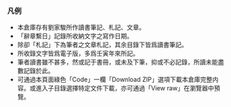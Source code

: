 ### 凡例

- 本倉庫存有劉家駿所作讀書筆記、札記、文章。
- 「辭章繫日」記錄所收納文字之寫作日期。
- 除卻「札記」下為筆者之文章札記，其余目錄下皆爲讀書筆記。
- 所收錄文字皆爲電子版，多爲壬寅年來所記。
- 筆者讀書雖不甚多，然或記于書冊，或未及下筆，抑或不必記錄，所讀未能盡數記錄於此。
- 可通過本頁面綠色「Code」一欄「Download ZIP」選項下載本倉庫完整内容。或進入子目錄選擇特定文件下載，亦可通過「View raw」在瀏覽器中預覽。
